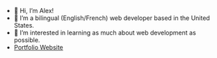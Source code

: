 - 👋 Hi, I’m Alex!
- 🌱 I’m a bilingual (English/French) web developer based in the United States.
- 👀 I’m interested in learning as much about web development as possible.
- [Portfolio Website](https://alexandrezahrai.github.io/)


